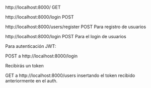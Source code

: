 http://localhost:8000/ GET

http://localhost:8000/login POST

http://localhost:8000/users/register POST Para registro de usuarios

http://localhost:8000/login POST Para el login de usuarios

Para autenticación JWT:

POST a http://localhost:8000/login

Recibirás un token

GET a http://localhost:8000/users insertando el token recibido anteriormente en el auth.
